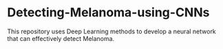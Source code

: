 # Detecting-Melanoma-using-CNNs
This repository uses Deep Learning methods to develop a neural network that can effectively detect Melanoma.

